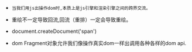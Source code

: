* `当我们用js出操作dom时,本质上是js引擎和渲染引擎之间的跨界交流。`
* 重绘不一定导致回流,回流（重排）一定会导致重绘。

* document.createDocument('span')
* dom Fragment对象允许我们像操作真实dom一样出调用各种各样的dom api.